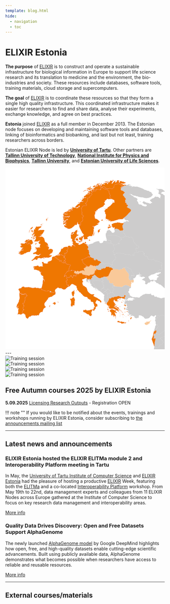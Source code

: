 ```yaml
---
template: blog.html
hide:
  - navigation
  - toc
---
```


# ELIXIR Estonia
<div class="elixir-main-container">
  <div class="elixir-main-text">
    <p><strong>The purpose</strong> of <a href="https://www.elixir-europe.org">ELIXIR</a> is to construct and
    operate a sustainable infrastructure for biological information in Europe to
    support life science research and its translation to medicine and the
    environment, the bio-industries and society. These resources include databases,
    software tools, training materials, cloud storage and supercomputers.</p>
    <p><strong>The goal</strong> of <a href="https://www.elixir-europe.org">ELIXIR</a> is to coordinate these
    resources so that they form a single high quality infrastructure. This
    coordinated infrastructure makes it easier for researchers to find and share
    data, analyse their experiments, exchange knowledge, and agree on best
    practices.</p>
    <p><strong>Estonia</strong> joined <a href="https://www.elixir-europe.org">ELIXIR</a> as a full member in
    December 2013. The Estonian node focuses on developing and maintaining software
    tools and databases, linking of bioinformatics and biobanking, and last but not
    least, training researchers across borders.</p>
    <p>Estonian ELIXIR Node is led by <strong><a href="https://www.ut.ee/en">University of Tartu</a></strong>.
    Other partners are
    <strong><a href="https://taltech.ee/en">Tallinn University of Technology</a></strong>,
    <strong><a href="https://kbfi.ee/?lang=en">National Institute for Physics and Biophysics</a></strong>,
    <strong><a href="https://www.tlu.ee/en">Tallinn University</a></strong>, and
    <strong><a href="https://www.emu.ee/en">Estonian University of Life Sciences</a></strong>.</p>
  </div>

  <div class="elixir-main-image">
    <img src="assets/images/elixir-map.png" alt="Map of Europe highlighting ELIXIR member countries in orange">
  </div>
</div>
---

<section id="lecturers" class="splide" aria-label="Our lecturers">
  <div class="splide__track">
		<div class="splide__list">
			<div class="splide__slide">
        <img src="/assets/images/trainers/01.jpg" width="400" height="400" alt="Training session">
      </div>
			<div class="splide__slide">
        <img src="/assets/images/trainers/02.jpg" width="400" height="400" alt="Training session">
      </div>
			<div class="splide__slide">
        <img src="/assets/images/trainers/03.jpg" width="400" height="400" alt="Training session">
      </div>
			<div class="splide__slide">
        <img src="/assets/images/trainers/04.jpg" width="400" height="400" alt="Training session">
      </div>
		</ul>
  </div>
</section>

<script>
  const splideOpts = {
    type: "loop",
    pagination: false,
    autoplay: true,
    width: 400,
    perPage: 1,
    start: Math.floor(Math.random() * 3),
  };
  document.addEventListener("DOMContentLoaded", () => new Splide("#lecturers", splideOpts).mount());
</script>

## Free Autumn courses 2025 by ELIXIR Estonia

**5.09.2025** [Licensing Research Outputs](news/posts/2025/Licensing_05-09.md)  - Registration OPEN


!!! note ""
    If you would like to be notified about the events, trainings and workshops
    running by ELIXIR Estonia, consider subscribing to [the announcements mailing
    list](https://lists.ut.ee/wws/subscribe/elixir.news?previous_action=edit_list_request)


<hr class="elixir-clear" />

## Latest news and announcements


### ELIXIR Estonia hosted the ELIXIR ELITMa module 2 and Interoperability Platform meeting in Tartu

In May, the [University of Tartu Institute of Computer Science](https://cs.ut.ee/en ) and [ELIXIR Estonia](https://elixir.ut.ee/) had the pleasure of hosting a productive [ELIXIR](https://elixir-europe.org/) Week, featuring both the [ELITMa](https://elixir-europe.org/platforms/training/elitma) and a co-located [Interoperability Platform](https://elixir-europe.org/platforms/interoperability) workshop. From May 19th to 22nd, data management experts and colleagues from 11 ELIXIR Nodes across Europe gathered at the Institute of Computer Science to focus on key research data management and interoperability areas.

[More info](https://elixir.ut.ee/news/2025/06/30/ELITMa_May2025/) 


### Quality Data Drives Discovery: Open and Free Datasets Support AlphaGenome

The newly launched [AlphaGenome model](https://github.com/google-deepmind/alphagenome) by Google DeepMind highlights how open, free, and high-quality datasets enable cutting-edge scientific advancements. Built using publicly available data, AlphaGenome demonstrates what becomes possible when researchers have access to reliable and reusable resources.

[More info](https://elixir.ut.ee/news/2025/06/27/AlphaGenome/)

---
## External courses/materials

<div class="tile-grid">
<text-tile
  title="WEBINAR SERIES: AI in the life sciences: Exploring possibilities, inspiring change"
  description="Join us for a series of webinars where we explore how Artificial Intelligence (AI) is shaping the future of life sciences! This series provides an accessible introduction to AI while giving direct access to experts and practical insights into real-world applications. Designed to inspire and help you recognise potential applications of AI in the life sciences, these webinars will spark new ways of thinking so that you can start applying AI in your work.
A foundational session covering AI basics, its evolution, and why it matters for life sciences. Watch the recording: <a href='https://www.youtube.com/watch?v=sbVzcrD-wko' target='_blank' rel='noopener noreferrer'>here</a>."
  link="https://www.biocommons.org.au/events/ai-series-2025"
  dates="Dates: 11 June, 2 July, 29 July, 26 August, 2 September"
  deadline="Registration deadline: 24 hours before the webinar"
  data-webinar-date="2025-09-02T10:00:00"
  data-deadline-offset-hours="24"
  >
</text-tile>
<text-tile
  title="Switzerland: Advanced Statistics: Statistical Modelling"
  description="This course is intended for life scientists who already use the R programming language and have some basic knowledge of statistics (including statistical tests, correlation, and linear models)."
deadline="Registration deadline: 25 August 2025"
  link="https://www.sib.swiss/training/course/20250901_ASSM"
  materials="https://sib-swiss.github.io/advanced-statistics/"
  dates="Date: 1-4 September 2025"
  data-deadline-date="2025-08-26">
</text-tile>
</div>

<div class="tile-grid">
<text-tile
  title="Belgium: Train the Trainer"
  description="This course introduces trainers to learning principles, training techniques, design and deliver training, as well as assessment and feedback. It offers guidance, ideas and tips for: Designing and Developing training activities; Deliver training, participation and engagement; All based on research-driven educational principles.
Examples and discussions will also focus on the challenges presented by academic teaching."
deadline="Registration deadline: 24 August 2025"
  link="https://training.vib.be/all-trainings/train-trainer-0"
  dates="Date: 3-4 September 2025"
  data-deadline-date="2025-08-25">
</text-tile>
<text-tile
  title="Germany: German Conference on Bioinformatics (GCB)"
  description="Annual, international conference devoted to all areas of bioinformatics and meant as a platform for the whole bioinformatics community."
  link="https://gcb2025.de/GCB2025_registration.html"
  dates="Date: 22-24 September 2025"
  data-deadline-date="2025-09-22">
</text-tile>
</div> 

<div class="tile-grid">
<text-tile
  title="Online: Workshop in Epigenomics Data Analysis"
  description="The aim of this workshop is to introduce best practice bioinformatics methods for processing, analyses and integration of epigenomics data. The online teaching includes lectures, programming tutorials and interactive group sessions. This workshop is run by the National Bioinformatics Infrastructure Sweden (NBIS)."
deadline="Registration deadline: 25 August 2025"
  link="https://uppsala.instructure.com/courses/112730"
  dates="Date: 22 - 26 September 2025"
  data-deadline-date="2025-08-26">
</text-tile>
<text-tile
  title="Belgium: Introduction to Protein Structure Analysis and Prediction"
  description="This two-day training covers the basics of protein structure analysis, starting with exploring online databases like AlphaFoldDB, visualizing with ChimeraX, comparing homologues, and using tools like MutateX or PROSS to quantify interactions on day one. The second day focuses on accessing structure predictions via online tools (AlphaFold3, Chai-1) and HPC installations (AlphaFold2, Boltz-1, AlphaPulldown), culminating in an afternoon session where participants apply these tools to their own research questions and learn AlphaPulldown for protein-protein interaction screens."
deadline="Registration deadline: 25 August 2025"
  link="https://uppsala.instructure.com/courses/112730"
  dates="Date: 8-9 September 2025"
  data-deadline-date="2025-08-26">
</text-tile>
</div>

<div class="tile-grid">
<text-tile
  title="Online: First Steps with UNIX in Life Sciences"
  description="This course is addressed to beginners wanting to become familiar with the Linux / UNIX environment, its basic commands, and the Bash shell."
deadline="Registration deadline: 25 August 2025"
  link="https://www.sib.swiss/training/course/20250902_FSWU"
  materials="https://github.com/sib-swiss/unix-first-steps-training"
  dates="Date: 2 September 2025"
  data-deadline-date="2025-08-26">
</text-tile>
<text-tile
  title="Switzerland: Open Science Fair 2025"
  description="OS FAIR 2025 aims to bring together and empower Open Science communities and services; to identify common practices related to Open Science; to see what are the best synergies to deliver and operate services that work for many; and to bring experiences from all around the world and learn from each other."
deadline="Registration deadline: 31st August 2025"
  link="https://www.opensciencefair.eu/"
  dates="Date: 15-17 September 2025"
  data-deadline-date="2025-09-01">
</text-tile>
</div>

<div class="tile-grid">
<text-tile
  title="Germany: Volume electron microscopy by automated serial SEM"
  description="This course aims to provide extensive theoretical and practical knowledge on the three main techniques for volume EM based on SEM: microtome-based serial block-face SEM, focused ion beam SEM, and array tomography.The participants will be able to assess the potential of each technique to understand which fits best with their own projects, and acquire the theoretical background to understand the different techniques as well as how to optimize the imaging conditions, the data processing, analysis and management."
deadline="Registration Deadline: 31 August 2025"
  link="https://www.embl.org/about/info/course-and-conference-office/events/vem25-01/#vf-tabs__section-overview"
  dates="Date: 23-28 November 2025"
  data-deadline-date="2025-09-01">
</text-tile>
<text-tile
  title="Switzerland: Bioinformatics meets AI: shaping the future of data-driven biology"
  description="The [BC]2 Basel Computational Biology Conference is the flagship scientific meeting of the SIB Swiss Institute of Bioinformatics, held every two years. As Switzerland's leading event in computational biology and one of the largest of its kind in Europe, [BC]² attracts around 500 scientists from academia, industry, and healthcare. Attendees explore cutting-edge advancements in bioinformatics, ranging from evolutionary and environmental dynamics to infectious diseases, cancer research, protein design, single-cell omics, and AI-driven innovations in clinical data science."
deadline="Early registration deadline: 30 June 2025, Standard registration deadline: 1 September 2025"
  link="https://www.bc2.ch/"
  dates="Date: 8 September 2025, main conference: 8-10 September 2025"
  data-deadline-date="2025-09-02">
</text-tile>
</div>

<div class="tile-grid">
<text-tile
  title="Online: Developmental metabolism: flows of energy, matter, and information"
  description="In this rapidly advancing field, metabolomic methods play a crucial role in unraveling complex processes. The workshop will again aim to bring together researchers from diverse backgrounds: developmental biology, genetics, epigenetics, ecology, physics and math, to provide the developmental metabolism community with cutting-edge research and methodologies applied across scales, insights into the latest advancements in metabolomic techniques and their application to developmental biology."
deadline="Registration Deadline: 2 September 2025"
  link="https://www.embl.org/about/info/course-and-conference-office/events/dmb25-01/"
  linktext="More info"
  dates="Date: 9-12 September 2025"
  data-deadline-date="2025-09-03">
</text-tile>
<text-tile
  title="Online: INTOXICOM Webinar 5"
  description="Schedule:
* Biomodels, INtAct, SBML etc. Rahuman Sheriff, EBI, ELIXIR-EBI
* WikiPathways (for process descriptions). Marvin Martens, Maastricht University, ELIXIR-NL
* Network analysis approaches, fluxomics models/model standardization and integrated models, Maria Klapa, Institute of Chemical Engineering Sciences, Foundation for Research and Technology, Hellas, ELIXIR-GR"
  link="https://elixir-europe.org/events/intoxicom-webinar-5"
  dates="Date: 2 September 2025"
  data-deadline-date="2025-09-03">
</text-tile>
</div>

<div class="tile-grid">
<text-tile
  title="Online: CodeRefinery workshop"
  description="Are you writing code for your research? Do you struggle to reproduce results of your own or others computations? Join the online CodeRefinery workshop on nine half days:
* Intro to git and collaborative git: 9+10+11/September 11:00-13:00 + 14:00-15:30 (CEST)
* Reproducible research and other topics spread over 6 following weeks Wednesdays with exercises: 17.9+24.9+1.10+8.10+15.10 + 22.10.
The CodeRefinery workshop aims to support researchers of all domains, levels and preferred programming languages to write more reproducible research code. The workshop is held online (streamed on Twitch) with interactive hands-on sessions during the first week. The event is free of charge."
deadline="Registration deadline: 8 September 2025"
  link="https://coderefinery.github.io/2025-09-09-workshop/"
  data-deadline-date="2025-09-09">
</text-tile>
<text-tile
  title="Belgium: Analysis of single cell RNASeq data"
  description="In this course, we will go through the whole pipeline to analyze short-read scRNASeq data. We will teach you how to:
* Do proper quality control and filtering on the gene level and the cell level
* Remove as much noise as possible
* Cluster your cells and create UMAP plots
* Get potential markers for these subsets of cells
* Identify genes that are differentially expressed genes between conditions
The content of the course is tailored to the participants' needs. On the second day, participants can bring their data to analyze."
deadline="Registration deadline:  9 September 2025"
  link="https://training.vib.be/all-trainings/analysis-single-cell-rnaseq-data-11"
  dates="Date: 23, 26 September 2025"
  data-deadline-date="2025-09-10">
</text-tile>
</div>

<div class="tile-grid">
<text-tile
title="Online: Advancing FAIR data practices for rare disease Research"
  description="The first three-day training webinar is designed to provide researchers, data stewards, healthcare professionals, funders, and patient advocates with a comprehensive introduction to the FAIR data principles—Findability, Accessibility, Interoperability, and Reusability—with a specific focus on their application in rare disease and health research."
  deadline="Registration deadline: 12 September 2025"
  dates="Date: 24–26 September 2025"
  link="https://us06web.zoom.us/webinar/register/WN_sUntc_lZTuKszYLrTRTtpQ?_x_zm_rtaid=O3RKi0zITtOV0Jebom47nw.1756214120845.33fb25cd4f89014c42b6ce87dea30f9c&_x_zm_rhtaid=349#/registration"
  data-deadline-date="2025-09-13">
</text-tile>
</div>

<div class="tile-grid">
<text-tile
  title="Sweden: Biomarker Discovery: from theory to real world examples"
  description="The main purpose of this course is to provide a good overview of biomarkers and biomarker studies. This course will explore recent research, showcasing diverse biomarker applications within clinical trials. Methods employed to identify biomarkers through various omics datasets will be reviewed. Participants will engage in discussion on biomarker studies and data analysis exercises that encompass approaches like machine learning methods and other integrative omics strategies used in biomarker discovery."
  deadline="Registration deadline: 12 September 2025"
  dates="Date: 13-16 October 2025"
  link="https://training.scilifelab.se/events/biomarker-discovery-from-theory-to-real-world-examples"
  data-deadline-date="2025-09-13">
</text-tile>
<text-tile
  title="Webinar: Researchers’ Journeys in Opening Cultural and Historical Data"
  description="Join us for a webinar dedicated to making cultural and historical data open. The session aims to demystify the process of data publishing and help participants better understand what it involves. By sharing concrete examples, we hope to lower the barriers to opening up research data."
  dates="Date: 16 September 2025"
  link="https://csc.fi/koulutuskalenteri/webinar-researchers-journeys-in-opening-cultural-and-historical-data/"
  data-deadline-date=2025-09-17>
</text-tile>
</div>

<div class="tile-grid">
<text-tile
  title="Webinar: Exploring secondary and archival data in social science research"
  description="This webinar will provide an introduction into secondary and archival social science data. The webinar will cover a number of topics including where to find the data, the considerations of using different types of data, how sampling will impact analyses and interpretation of results, some data management tips and examples of analyses conducted with secondary social science data."
  dates="Date: 19 September 2025"
  link="https://infra4nextgen.com/events/webinar-exploring-secondary-and-archival-data/"
  data-deadline-date="2025-09-20">
</text-tile>
<text-tile
  title="Hybrid: New Horizons in Neurodegeneration"
  description="Neurodegenerative diseases such as Alzheimer's disease, Parkinson's disease and amyotrophic lateral sclerosis (ALS) manifest with distinct clinical features but shares underlying mechanisms. Understanding neurodegenerative diseases is critical in the quest to develop preventive measures, diagnostic tools, and targeted therapies. This conference brings together leading scientists in the field to share groundbreaking research, novel methodologies, and cutting-edge technologies, all aimed at unraveling the complexities of neurodegeneration."
  deadline="Registration deadline: Early bird 11 September 2025, Final 25 September 2025"
  dates="Date: 9-19 October 2025"
  link="https://www.vibconferences.be/events/new-horizons-in-neurodegeneration"
  data-deadline-date="2025-09-26">
</text-tile>
</div>

<div class="tile-grid">
<text-tile
  title="Germany: European Galaxy Days (EGD)"
  description="The first two days will give an overview of the current state of the Galaxy framework and community with several talks, demonstrations, and Birds of a Feather sessions. As part of a CoFest, the third day offer the opportunity to continue the discussions, to code and hack as well as enjoy the Galaxy community."
  dates="Date: 1 October 2025"
  link="https://galaxyproject.org/events/2025-10-01-egd2025/"
  data-deadline-date=2025-10-01>
</text-tile
  title="Belgium: XVII Vibrational Spectroscopy and Chemometrics Training Course"
  description="Theoretical and practical course dedicated to scientists and industry professionals seeking to discover or improve their skills in spectroscopy and chemometrics."
  link="https://www.cra.wallonie.be/en/xvii-vibrational-spectroscopy-and-chemometrics-training-course-1"
  dates="Date: 29 September - 3 October 2025"
  data-deadline-date="2025-30-09">
</text-tile>
</div>

<div class="tile-grid">
<text-tile
  title="Hybrid: Spatial biology: the melting pot"
  description="The meeting aims to bring together the rapidly growing academic community, fostering discussions on cutting-edge spatial technologies, innovative data analysis approaches, and their applications in both fundamental and translational research."
  deadline="Registration deadline: 7 October 2025"
  dates="Date: 14-17 October 2025"
  link="https://www.embl.org/about/info/course-and-conference-office/events/spb25-01/"
  data-deadline-date="2025-10-08">
</text-tile>
<text-tile
  title="Belgium: Basic image processing using Fiji"
  description="This training introduces participants to Fiji, a widely used open-source platform built on ImageJ, designed for scientific image analysis. Through hands-on exercises, participants will learn how to perform basic image processing tasks, apply filters, and use plugins for biological image quantification. The course also covers the use of macros to automate repetitive tasks, enabling more efficient and reproducible workflows. By the end of the session, attendees will be equipped with practical skills to independently analyze microscopy images and build simple analysis pipelines tailored to their research needs."
  deadline="Registration deadline: 7 October 2025"
  dates="Date: 16 October 2025"
  link="https://training.vib.be/all-trainings/basic-image-processing-using-fiji-7"
  data-deadline-date="2025-10-08">
</text-tile>
</div>

<div class="tile-grid">
<text-tile
  title="Belgium: QuPath: quantitative pathology & bioimage analysis software"
  description="This introductory QuPath course is designed for early-stage researchers—particularly 1st-year PhD students, postdocs, and research support staff—who are new to digital pathology and image analysis.This training provides a hands-on introduction to QuPath, a powerful open-source platform for bioimage analysis and specifically large 2D images such as slide scanner images. Participants will learn how to navigate the software, annotate images, perform cell segmentation, classify pixels and objects, and extract quantitative features. The course also introduces basic scripting for batch processing, enabling scalable workflows."
  deadline="Registration deadline: 8 October 2025"
  dates="Date: 17 October 2025"
  link="https://training.vib.be/all-trainings/qupath-quantitative-pathology-bioimage-analysis-software-9"
  data-deadline-date="2025-10-09">
</text-tile>
<text-tile
  title="Belgium: FAIR training material made by Design"
  description="By the end of the course, participants will be able to: Create a FAIR and open training material from the start, Apply FIAR principles to all elements of training material, Use AI tools in the content creation of FAIR training material."
  link="https://training.vib.be/all-trainings/fair-training-material-made-design"
  dates="Date: 21-23 October 2025"
  materials=" https://elixir-europe-training.github.io/ELIXIR-TrP-FAIR-Material-By-Design/"
  deadline="Registration deadline: 10 October 2025"
  data-deadline-date="2025-10-11">
</text-tile>
</div>

<div class="tile-grid">
<text-tile
  title="Sweden: Introduction to Bioinformatics using NGS data"
  description="An introductory workshop on applied bioinformatic next-generation sequence analyses run by the National Bioinformatic Infrastructure Sweden (NBIS) in partnership with National Genomics Infrastructure (NGI)."
  deadline="Registration deadline: 12 October 2025"
  dates="Date: 17-21 November 2025"
  link="https://uppsala.instructure.com/courses/112140"
  data-deadline-date="2025-10-13">
</text-tile>
<text-tile
  title="Belgium: Introduction to Docker and Apptainer"
  description="The container workshop will give an introduction to Docker & Apptainer, which are great components to achieve portability and reproducibility of your analysis. You will learn how to use containers and how to build a container from scratch, share it with others, and re-use and modify existing containers. After an extensive explanation on Docker containers, the Apptainer application, previously Singularity, and its use in the HPC will be highlighted as well."
  deadline="Registration deadline: 13 October 2025"
  dates="Date: 23-24 October 2025"
  link="https://training.vib.be/all-trainings/introduction-docker-and-apptainer-reproducible-and-automated-data-analysis"
  data-deadline-date="2025-10-14">
</text-tile>
</div>

<div class="tile-grid">
<text-tile
  title="Hybrid: Emerging Applications of Microbes"
  description="This conference will delve into cutting-edge applications, from sustainable agriculture and bioremediation to breakthroughs in human and animal health, circular economy innovations, and next-generation food technologies. We will also spotlight microbial cell factories, synthetic biology, and microbial engineering as key drivers of progress in industrial and applied microbiology."
  deadline="Registration deadline: 23 October 2025"
  dates="Date: 6-7 November 2025"
  link="https://www.vibconferences.be/events/emerging-applications-of-microbes-3rd-edition"
  data-deadline-date="2025-10-24">
</text-tile>
<text-tile
  title="Material: GRAY SCOTT SCHOOL 2025 - Revolutions"
  description="The GRAY SCOTT SCHOOL 2025 - Revolutions will be a deep dive into High Performance Computing, computing optimisation, profiling, and software engineering. Before the summer school, Gray Scott Thursdays are 17 webinars to guide you through important topics such as CPU/GPU architectures, Unit Tests, Computing Precision, Memory Allocation and profiling, with modern C++, Rust, Fortran and Python languages, and libraries such as Sycl, EVE, Vulkan, CUDA, Thrust, PyTorch."
  link="https://cta-lapp.pages.in2p3.fr/cours/gray_scott_revolutions/grayscottrevolution/index.html"
  linktext="More info and recordings"
  data-added-date="2025-08-17">
  </text-tile>
</div>

<div class="tile-grid">
<text-tile
  title="Material: Deploying Nextflow pipelines in the cloud: a practical introduction"
  description="This webinar is designed for bioinformaticians, pipeline developers and users with a basic understanding of cloud computing concepts and Workflow Management systems. Throughout the session, you will learn how to configure a Nextflow pipeline, set up the necessary cloud infrastructure, and execute the BioSIFTR pipeline in the cloud."
  link="https://www.ebi.ac.uk/training/events/deploying-nextflow-pipelines-cloud-practical-introduction/"
  linktext="Recorded webinar and materials"
  data-added-date="2025-08-17">
  </text-tile>
  <text-tile
  title="WEBINAR recording: Deciphering AI for the Life Sciences"
  description="AI is reshaping life sciences by enabling researchers to analyze complex datasets, automate workflows, and gain deeper insights into biological processes. This introductory webinar will break down AI concepts, clarify key terminology, and showcase real-world examples of AI applications in the life sciences."
  link="https://www.youtube.com/watch?v=sbVzcrD-wko"
  linktext="More info"
  data-added-date="2025-08-17">
  </text-tile>
</div>

<div class="tile-grid">
<text-tile
  title="Material: Building capacity in Single-Cell and Spatial Omics"
  description="A list of course instances collected by the recent training survey conducted by the ELIXIR Single-Cell Omics Community. These courses have materials inc. slides and exercises available online, some of them provide recorded lectures too."
  link="https://www.singlecellomics.org/pages/training/index"
  linktext="More info"
  data-added-date="2025-08-17">
  </text-tile>
</div>